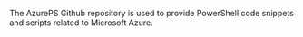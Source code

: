 The AzurePS Github repository is used to provide PowerShell code snippets and scripts related to Microsoft Azure.
